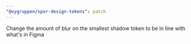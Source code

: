 ```yaml
---
"@vygruppen/spor-design-tokens": patch
---
```


Change the amount of blur on the smallest shadow token to be in line with what's in Figma
